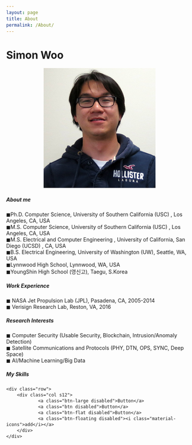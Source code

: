 ```yaml
---
layout: page
title: About
permalink: /About/
---
```


<h1 class="page-title">Simon Woo</h1>

<center> <img src="./img/simonwoo.png"> </center>

<div class="section">
    <h5>About me</h5> 
        ◼Ph.D. Computer Science, University of Southern California (USC) , Los Angeles, CA, USA <br>
        ◼M.S. Computer Science, University of Southern California (USC) , Los Angeles, CA, USA <br>
        ◼M.S. Electrical and Computer Engineering , University of California, San Diego (UCSD) , CA, USA <br>
        ◼B.S. Electrical Engineering, University of Washington (UW), Seattle, WA, USA <br>
        ◼Lynnwood High School, Lynnwood, WA, USA <br>
        ◼YoungShin High School (영신고), Taegu, S.Korea <br>
 
</div>

<div class="divider"></div>
<div class="section">
    <h5>Work Experience</h5> 
        ◼ NASA Jet Propulsion Lab (JPL), Pasadena, CA, 2005-2014 <br>
        ◼ Verisign Research Lab, Reston, VA, 2016 <br>
</div>

<div class="divider"></div>
<div class="section">
    <h5>Research Interests</h5> 
          ◼ Computer Security (Usable Security, Blockchain, Intrusion/Anomaly Detection) <br>
          ◼ Satellite Communications and Protocols (PHY, DTN, OPS, SYNC, Deep Space) <br>
          ◼ AI/Machine Learning/Big Data <br>
</div>
<div class="divider"></div>
<div class="section">
    <h5>My Skills</h5> 

    <div class="row">
        <div class="col s12">
                <a class="btn-large disabled">Button</a>
                <a class="btn disabled">Button</a>
                <a class="btn-flat disabled">Button</a>
                <a class="btn-floating disabled"><i class="material-icons">add</i></a>      
        </div>
    </div>
</div>

